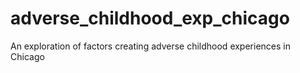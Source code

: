 # adverse_childhood_exp_chicago
 An exploration of factors creating adverse childhood experiences in Chicago

